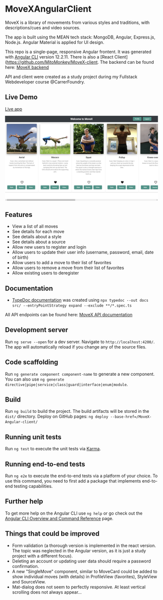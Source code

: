 # MoveXAngularClient
MoveX is a library of movements from various styles and traditions, with descriptions/cues and video sources.

The app is built using the MEAN tech stack: MongoDB, Angular, Express.js, Node.js. 
Angular Material is applied for UI design.

This repo is a single-page, responsive Angular frontent. It was generated with [Angular CLI](https://github.com/angular/angular-cli) version 12.2.11.
There is also a [React Client](https://github.com/MitoMonkey/MoveX-client.
The backend can be found here: [MoveX backend](https://github.com/MitoMonkey/MoveX-backend)

API and client were created as a study project during my Fullstack Webdeveloper course @CarrerFoundry.

## Live Demo
[Live app](https://mitomonkey.github.io/MoveX-Angular-client/welcome)

![Screenshot](./src/assets/Screenshot.png)

## Features
* View a list of all moves
* See details for each move
* See details about a style
* See details about a source
* Allow new users to register and login
* Allow users to update their user info (username, password, email, date of birth)
* Allow users to add a move to their list of favorites
* Allow users to remove a move from their list of favorites 
* Allow existing users to deregister 

## Documentation
* [TypeDoc documentation](./docs/index.html) was created using `npx typedoc --out docs src/ --entryPointStrategy expand --exclude **/*.spec.ts`

All API endpoints can be found here: [MoveX API documentation](https://move-x.herokuapp.com/documentation.html)

## Development server
Run `ng serve --open` for a dev server. Navigate to `http://localhost:4200/`. The app will automatically reload if you change any of the source files.

## Code scaffolding
Run `ng generate component component-name` to generate a new component. 
You can also use `ng generate directive|pipe|service|class|guard|interface|enum|module`.

## Build
Run `ng build` to build the project. The build artifacts will be stored in the `dist/` directory.
Deploy on GitHub pages: `ng deploy --base-href=/MoveX-Angular-client/`

## Running unit tests
Run `ng test` to execute the unit tests via [Karma](https://karma-runner.github.io).

## Running end-to-end tests
Run `ng e2e` to execute the end-to-end tests via a platform of your choice. To use this command, you need to first add a package that implements end-to-end testing capabilities.

## Further help
To get more help on the Angular CLI use `ng help` or go check out the [Angular CLI Overview and Command Reference](https://angular.io/cli) page.

## Things that could be improved
* Form validation (a thorough version is implemented in the react version. The topic was neglected in the Angular version, as it is just a study project with a different focus).
* Deleting an account or updating user data should require a password confirmation.
* A new "SingleMove" component, similar to MoveCard could be added to show individual moves (with details) in ProfileView (favorites), StyleView and SourceView.
* Mat-dialog does not seem to perfectly responsive. At least vertical scrolling does not always appear…
